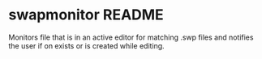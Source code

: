 # swapmonitor README

Monitors file that is in an active editor for matching .swp files and notifies the user if on exists or is created while editing.


